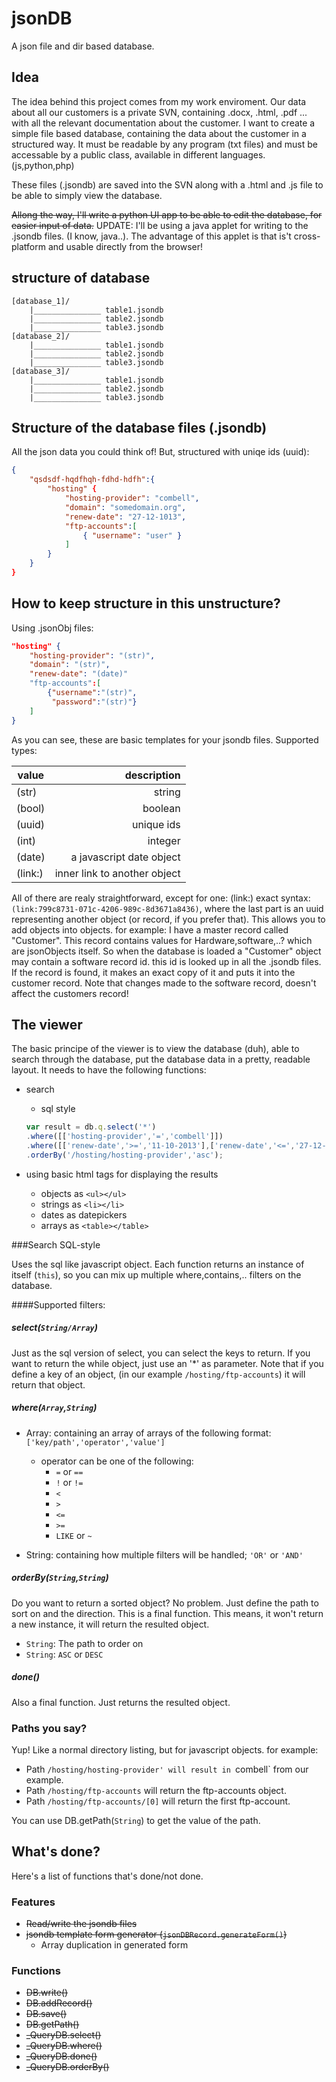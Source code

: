 jsonDB
======

A json file and dir based database.

Idea
----
The idea behind this project comes from my work enviroment. Our data about all our customers is a private SVN,
containing .docx, .html, .pdf ... with all the relevant documentation about the customer. I want to create a
simple file based database, containing the data about the customer in a structured way. It must be readable by
any program (txt files) and must be accessable by a public class, available in different languages. (js,python,php)

These files (.jsondb) are saved into the SVN along with a .html and .js file to be able to simply view the database.

~~Allong the way, I'll write a python UI app to be able to edit the database, for easier input of data.~~
UPDATE: I'll be using a java applet for writing to the .jsondb files. (I know, java..). The advantage of this applet
is that is't cross-platform and usable directly from the browser!

structure of database
----------------------------
```
[database_1]/
    |_______________ table1.jsondb
    |_______________ table2.jsondb
    |_______________ table3.jsondb
[database_2]/
    |_______________ table1.jsondb
    |_______________ table2.jsondb
    |_______________ table3.jsondb
[database_3]/
    |_______________ table1.jsondb
    |_______________ table2.jsondb
    |_______________ table3.jsondb
```
Structure of the database files (.jsondb)
------------------------------------------
All the json data you could think of! But, structured with uniqe ids (uuid):
```json
{
    "qsdsdf-hqdfhqh-fdhd-hdfh":{
        "hosting" {
            "hosting-provider": "combell",
            "domain": "somedomain.org",
            "renew-date": "27-12-1013",
            "ftp-accounts":[
                { "username": "user" }
            ]
        }
    }
}
```

How to keep structure in this unstructure?
------------------------------------------
Using .jsonObj files:
```json
"hosting" {
    "hosting-provider": "(str)",
    "domain": "(str)",
    "renew-date": "(date)"
    "ftp-accounts":[
        {"username":"(str)",
         "password":"(str)"}
    ]
}


```
As you can see, these are basic templates for your jsondb files. Supported types:


| value    | description                  |
| -------- |----------------------------: |
| (str)    | string                       |
| (bool)   | boolean                      |
| (uuid)   | unique ids                   |
| (int)    | integer                      |
| (date)   | a javascript date object     |
| (link:)  | inner link to another object |

All of there are realy straightforward, except for one: (link:)
exact syntax: `(link:799c8731-071c-4206-989c-8d3671a8436)`, where the last part is an uuid
representing another object (or record, if you prefer that). This allows you to add objects
into objects. for example: I have a master record called "Customer". This record contains
values for Hardware,software,..? which are jsonObjects itself. So when the database is loaded
a "Customer" object may contain a software record id. this id is looked up in all the .jsondb
files. If the record is found, it makes an exact copy of it and puts it into the customer
record. Note that changes made to the software record, doesn't affect the customers record!

The viewer
----------
The basic principe of the viewer is to view the database (duh), able to search through the database, put the database
data in a pretty, readable layout.
It needs to have the following functions:

* search
    * sql style

    ```javascript
    var result = db.q.select('*')
    .where([['hosting-provider','=','combell']])
    .where([['renew-date','>=','11-10-2013'],['renew-date','<=','27-12-2013']],'AND')
    .orderBy('/hosting/hosting-provider','asc');
    ```
* using basic html tags for displaying the results
    * objects as `<ul></ul>`
    * strings as `<li></li>`
    * dates as datepickers
    * arrays as `<table></table>`

###Search SQL-style

Uses the sql like javascript object. Each function returns an instance of itself (`this`),
so you can mix up multiple where,contains,.. filters on the database.

####Supported filters:
##### select(`String/Array`)
Just as the sql version of select, you can select the keys to return. If you want to return
the while object, just use an '*' as parameter. Note that if you define a key of an object,
(in our example `/hosting/ftp-accounts`) it will return that object.
##### where(`Array`,`String`)
* Array: containing an array of arrays of the following format: `['key/path','operator','value']`
    * operator can be one of the following:
        * `=` or `==`
        * `!` or `!=`
        * `<`
        * `>`
        * `<=`
        * `>=`
        * `LIKE` or `~`

* String: containing how multiple filters will be handled; `'OR'` or `'AND'`

##### orderBy(`String`,`String`)
Do you want to return a sorted object? No problem. Just define the path to sort on and the
direction. This is a final function. This means, it won't return a new instance, it will
return the resulted object.

* `String`: The path to order on
* `String`: `ASC` or `DESC`

##### done()
Also a final function. Just returns the resulted object.

### Paths you say?

Yup! Like a normal directory listing, but for javascript objects. for example:

* Path `/hosting/hosting-provider' will result in `combell` from our example.
* Path `/hosting/ftp-accounts` will return the ftp-accounts object.
* Path `/hosting/ftp-accounts/[0]` will return the first ftp-account.

You can use DB.getPath(`String`) to get the value of the path.
## What's done?
Here's a list of functions that's done/not done.

### Features
- ~~Read/write the jsondb files~~
- ~~jsondb template form generator (`jsonDBRecord.generateForm()`)~~
    - Array duplication in generated form

### Functions
- ~~DB.write()~~
- ~~DB.addRecord()~~
- ~~DB.save()~~
- ~~DB.getPath()~~
- ~~_QueryDB.select()~~
- ~~_QueryDB.where()~~
- ~~_QueryDB.done()~~
- ~~_QueryDB.orderBy()~~
